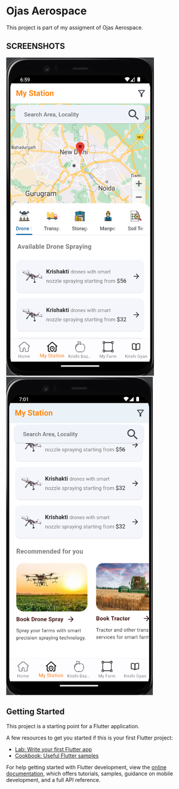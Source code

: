 # Ojas Aerospace

This project is part of my assigment of Ojas Aerospace.

## SCREENSHOTS

![First Screenshot](https://github.com/Shoaib-raza-01/ojas-flutter-project/blob/master/assets/images/Screen1.png)     ![Second Screenshot](https://github.com/Shoaib-raza-01/ojas-flutter-project/blob/master/assets/images/screen2.png)
## Getting Started

This project is a starting point for a Flutter application.

A few resources to get you started if this is your first Flutter project:

- [Lab: Write your first Flutter app](https://docs.flutter.dev/get-started/codelab)
- [Cookbook: Useful Flutter samples](https://docs.flutter.dev/cookbook)

For help getting started with Flutter development, view the
[online documentation](https://docs.flutter.dev/), which offers tutorials,
samples, guidance on mobile development, and a full API reference.
